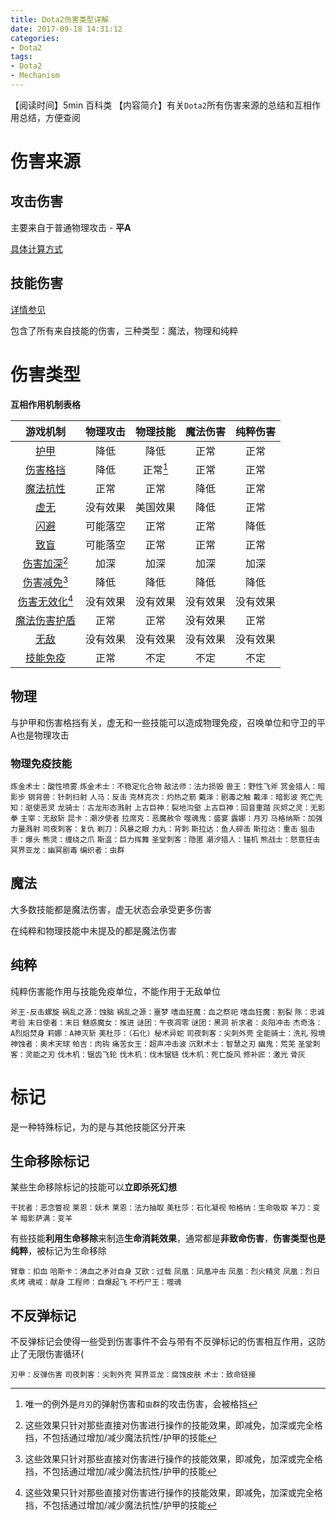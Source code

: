 ```yaml
---
title: Dota2伤害类型详解
date: 2017-09-18 14:31:12
categories:
- Dota2
tags:
- Dota2
- Mechanism
---
```


【阅读时间】5min 百科类
【内容简介】有关`Dota2`所有伤害来源的总结和互相作用总结，方便查阅

<!-- more -->

# 伤害来源

## 攻击伤害

主要来自于普通物理攻击 - **平A**

[具体计算方式](https://charlesliuyx.github.io/2017/09/05/Dota2%E6%9C%BA%E5%88%B6%E6%80%BB%E7%BB%93/#物理攻击伤害)

## 技能伤害

[详情参见](https://dota2-zh.gamepedia.com/%E6%8A%80%E8%83%BD%E4%BC%A4%E5%AE%B3)

包含了所有来自技能的伤害，三种类型：魔法，物理和纯粹

# 伤害类型

**互相作用机制表格**

|                   游戏机制                   | 物理攻击 |  物理技能  | 魔法伤害 | 纯粹伤害 |
| :--------------------------------------: | :--: | :----: | :--: | :--: |
| [护甲](https://charlesliuyx.github.io/2017/09/05/Dota2%E6%9C%BA%E5%88%B6%E6%80%BB%E7%BB%93/#护甲) |  降低  |   降低   |  正常  |  正常  |
| [伤害格挡](https://charlesliuyx.github.io/2017/09/05/Dota2%E6%9C%BA%E5%88%B6%E6%80%BB%E7%BB%93/#BD-Blocked-Damage-被格挡伤害) |  降低  | 正常[^1] |  正常  |  正常  |
| [魔法抗性](https://charlesliuyx.github.io/2017/09/05/Dota2%E6%9C%BA%E5%88%B6%E6%80%BB%E7%BB%93/#魔法抗性) |  正常  |   正常   |  降低  |  正常  |
| [虚无](https://dota2-zh.gamepedia.com/虚无)  | 没有效果 |  美国效果  |  降低  |  正常  |
| [闪避](https://charlesliuyx.github.io/2017/09/05/Dota2%E6%9C%BA%E5%88%B6%E6%80%BB%E7%BB%93/#闪避) | 可能落空 |   正常   |  正常  |  降低  |
| [致盲](https://charlesliuyx.github.io/2017/09/05/Dota2%E6%9C%BA%E5%88%B6%E6%80%BB%E7%BB%93/#致盲来源) | 可能落空 |   正常   |  正常  |  正常  |
| [伤害加深](https://charlesliuyx.github.io/2017/09/05/Dota2%E6%9C%BA%E5%88%B6%E6%80%BB%E7%BB%93/#伤害调整)[^2] |  加深  |   加深   |  加深  |  加深  |
| [伤害减免](https://charlesliuyx.github.io/2017/09/05/Dota2%E6%9C%BA%E5%88%B6%E6%80%BB%E7%BB%93/#伤害减免和加深)[^2] |  降低  |   降低   |  降低  |  降低  |
| [伤害无效化](https://charlesliuyx.github.io/2017/09/05/Dota2%E6%9C%BA%E5%88%B6%E6%80%BB%E7%BB%93/#伤害无效化)[^2] | 没有效果 |  没有效果  | 没有效果 | 没有效果 |
| [魔法伤害护盾](https://charlesliuyx.github.io/2017/09/05/Dota2%E6%9C%BA%E5%88%B6%E6%80%BB%E7%BB%93/#魔法吸收护盾) |  正常  |   正常   | 没有效果 |  正常  |
| [无敌](https://dota2-zh.gamepedia.com/%E6%97%A0%E6%95%8C) | 没有效果 |  没有效果  | 没有效果 | 没有效果 |
| [技能免疫](https://dota2-zh.gamepedia.com/%E6%8A%80%E8%83%BD%E5%85%8D%E7%96%AB) |  正常  |   不定   |  不定  |  不定  |

[^1]: 唯一的例外是`月刃`的弹射伤害和`虫群`的攻击伤害，会被格挡
[^2]: 这些效果只针对那些直接对伤害进行操作的技能效果，即减免，加深或完全格挡，不包括通过增加/减少魔法抗性/护甲的技能
## 物理

与护甲和伤害格挡有关，虚无和一些技能可以造成物理免疫，召唤单位和守卫的平A也是物理攻击

### 物理免疫技能

`炼金术士：酸性喷雾` `炼金术士：不稳定化合物` `敌法师：法力损毁` `兽王：野性飞斧` `赏金猎人：暗影步` `钢背兽：针刺扫射` `人马：反击` `克林克次：灼热之箭` `戴泽：剧毒之触` `戴泽：暗影波` `死亡先知：驱使恶灵` `龙骑士：古龙形态溅射` `上古巨神：裂地沟壑` `上古巨神：回音重踏` `灰烬之灵：无影拳` `主宰：无敌斩` `昆卡：潮汐使者` `拉席克：恶魔赦令` `噬魂鬼：盛宴` `露娜：月刃` `马格纳斯：加强力量溅射` `司夜刺客：复仇` `剃刀：风暴之眼` `力丸：背刺` `斯拉达：鱼人碎击` `斯拉达：重击` `狙击手：爆头` `熊灵：缠绕之爪` `斯温：巨力挥舞` `圣堂刺客：隐匿` `潮汐猎人：锚机` `熊战士：怒意狂击` `冥界亚龙：幽冥剧毒` `编织者：虫群` 

## 魔法

大多数技能都是魔法伤害，虚无状态会承受更多伤害

在纯粹和物理技能中未提及的都是魔法伤害

## 纯粹

纯粹伤害能作用与技能免疫单位，不能作用于无敌单位

`斧王-反击螺旋` `祸乱之源：蚀脑` `祸乱之源：噩梦` `嗜血狂魔：血之祭祀` `嗜血狂魔：割裂` `陈：忠诚考验` `末日使者：末日` `魅惑魔女：推进` `谜团：午夜凋零` `谜团：黑洞` `祈求者：炎阳冲击` `杰奇洛：A烈焰焚身` `莉娜：A神灭斩` `美杜莎：（石化）秘术异蛇` `司夜刺客：尖刺外壳` `全能骑士：洗礼` `殁境神蚀者：奥术天球` `帕吉：肉钩` `痛苦女王：超声冲击波` `沉默术士：智慧之刃` `幽鬼：荒芜` `圣堂刺客：灵能之刃` `伐木机：锯齿飞轮` `伐木机：伐木锯链` `伐木机：死亡旋风` `修补匠：激光` `骨灰`

# 标记

是一种特殊标记，为的是与其他技能区分开来

## 生命移除标记

某些生命移除标记的技能可以**立即杀死幻想**

`干扰者：恶念瞥视` `莱恩：妖术` `莱恩：法力抽取` `美杜莎：石化凝视` `帕格纳：生命吸取` `羊刀：变羊` `暗影萨满：变羊`

有些技能**利用生命移除**来制造**生命消耗效果**，通常都是**非致命伤害**，**伤害类型也是纯粹**，被标记为生命移除

`臂章：扣血` `哈斯卡：沸血之矛对自身` `艾欧：过载` `凤凰：凤凰冲击` `凤凰：烈火精灵` `凤凰：烈日炙烤` `魂戒：献身` `工程师：自爆起飞` `不朽尸王：噬魂`

## 不反弹标记

不反弹标记会使得一些受到伤害事件不会与带有不反弹标记的伤害相互作用，这防止了无限伤害循环(

`刃甲：反弹伤害` `司夜刺客：尖刺外壳` `冥界亚龙：腐蚀皮肤` `术士：致命链接`